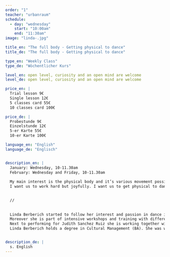 ```yaml
---
order: "1"
teacher: "urbanraum"
schedule:
  - day: "wednesday"
    start: "10:00am"
    end: "11:30am"
image: "linda-.jpg"

title_en: "The full body - Getting physical to dance"
title_de: "The full body - Getting physical to dance"

type_en: "Weekly Class"
type_de: "Wöchentlicher Kurs"

level_en: open level, curiosity and an open mind are welcome
level_de: open level, curiosity and an open mind are welcome

price_en: |
  Trial lesson 9€    
  Single lesson 12€    
  5 classes card 55€    
  10 classes card 100€    

price_de: |
  Probestunde 9€  
  Einzelstunde 12€  
  5-er Karte 55€  
  10-er Karte 100€

language_en: "English"
language_de: "Englisch"


description_en: |
  January: Wednesday, 10-11.30am  
  February: Wednesday and Friday, 10-11.30am  
  
  My main interest is the physical body and it’s various movement possibilities. Through specific physical exercises (strength/coordination/limitations etc.) for each body part we will expand our understanding and knowledge of the potential movement material and widen our movement vocabulary. Starting from a more local, specific and technical layer we will later use this knowledge and experience to translate it in a more global picture of the whole body. We want to get to know the physical body and use it fully as the instrument we were born with. The main tool we will work with is improvisation in which we are aiming for physical complexity, big capacity of coordination, musicality and full body awareness.  
  I want us to work hard but joyfully. I want us to get physical to dance. Since I experience a lot of satisfaction in long term processes I recommend continuous participation.   
  

  //  
  
  
  Linda Berberich started to follow her interest and passion in dance in Freiburg at TIP – Schule für Tanz, Improvisation und Performance in 2011.  Moving to Berlin Linda began to work closely with Shai Faran from 2013 on. She had the chance to deepen the research with her teacher frequently at the Den Danske Scenekunstskole Kopenhagen and the Iceland University of the Arts Reykjavik as a guest student.
  Moreover she is part of intensive workshops and training with different teachers.  To widen her perspective in the field of movement she started to work with Joseph Bartz since 2016 to build up strength, mobility, balance and other holistic aspects of movement. 
  Next to performing for Judith Sanchez Ruiz she is working together with music collectives and solo musicians to perform in multidisciplinary festivals in Dresden and Berlin. 
  Linda Berberich holds a degree in Cultural Management (BA). She was working in the music industry and the urban gardening movement in Freiburg and Berlin.  


description_de: |
  s. English
---
```

